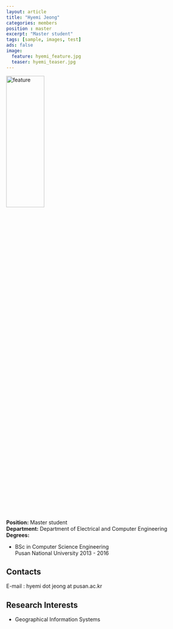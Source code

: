 ```yaml
---
layout: article
title: "Hyemi Jeong"
categories: members
position : master
excerpt: "Master student"
tags: [sample, images, test]
ads: false
image:
  feature: hyemi_feature.jpg
  teaser: hyemi_teaser.jpg
---
```


<div><img style="width: 45%; height: 30%" src="{{ site.baseurl }}/images/{{ page.image.feature }}" alt="feature" ></div>

**Position:** Master student <br/>
**Department:** Department of Electrical and Computer Engineering <br/>
**Degrees:** <br/>
* BSc in Computer Science Engineering <br/>
Pusan National University 2013 - 2016

## Contacts

E-mail : hyemi dot jeong at pusan.ac.kr <br/>

## Research Interests

* Geographical Information Systems
